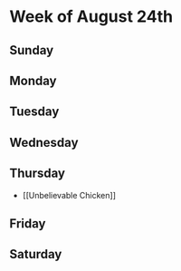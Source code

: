 # Week of August 24th
## Sunday
## Monday
## Tuesday
## Wednesday
## Thursday
- [[Unbelievable Chicken]]
## Friday
## Saturday
